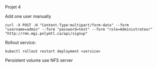 Projet 4


Add one user manually
```
curl -X POST -H "Content-Type:multipart/form-data" --form "username=admin" --form "password=test" --form "role=Administrateur" "http://rmn.mgi.polymtl.ca/api/signup"
```

Rollout service:
```
kubectl rollout restart deployment <service>
```

Persistent volume use NFS server
